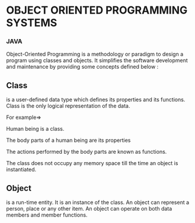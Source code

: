 
# OBJECT ORIENTED PROGRAMMING SYSTEMS

### JAVA 

Object-Oriented Programming is a methodology or paradigm to design a program using classes and objects. It simplifies the software development and maintenance by providing some concepts defined below : 

## Class

is a user-defined data type which defines its properties and its functions. Class is the only logical representation of the data. 


For example=>


Human being is a class.



The body parts of a human being are its properties



The actions performed by the body parts are known as functions. 


 
 The class does not occupy any memory space till the time an object is instantiated. 






 ## Object

is a run-time entity. It is an instance of the class. An object can represent a person, place or any other item. An object can operate on both data members and member functions. 

